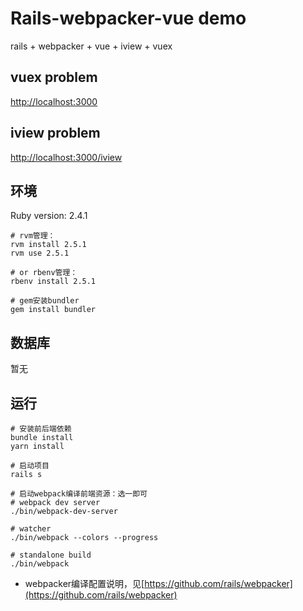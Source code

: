 # Rails-webpacker-vue demo

rails + webpacker + vue + iview + vuex

## vuex problem

[http://localhost:3000](http://localhost:3000)

## iview problem

[http://localhost:3000/iview](http://localhost:3000/iview)

## 环境
Ruby version: 2.4.1

```
# rvm管理：
rvm install 2.5.1
rvm use 2.5.1

# or rbenv管理：
rbenv install 2.5.1

# gem安装bundler
gem install bundler
```

## 数据库

暂无

## 运行
```
# 安装前后端依赖
bundle install
yarn install

# 启动项目
rails s

# 启动webpack编译前端资源：选一即可
# webpack dev server
./bin/webpack-dev-server

# watcher
./bin/webpack --colors --progress

# standalone build
./bin/webpack
```

* webpacker编译配置说明，见[https://github.com/rails/webpacker](https://github.com/rails/webpacker)
